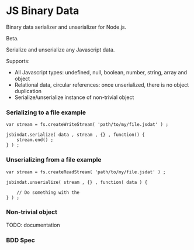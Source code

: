 

# JS Binary Data

Binary data serializer and unserializer for Node.js.

Beta.

Serialize and unserialize any Javascript data.

Supports:

* All Javascript types: undefined, null, boolean, number, string, array and object
* Relational data, circular references: once unserialized, there is no object duplication
* Serialize/unserialize instance of non-trivial object



### Serializing to a file example

```
var stream = fs.createWriteStream( 'path/to/my/file.jsdat' ) ;

jsbindat.serialize( data , stream , {} , function() {
	stream.end() ;
} ) ;
```



### Unserializing from a file example

```
var stream = fs.createReadStream( 'path/to/my/file.jsdat' ) ;

jsbindat.unserialize( stream , {} , function( data ) {
	
	// Do something with the 
} ) ;
```



### Non-trivial object

TODO: documentation



### BDD Spec

